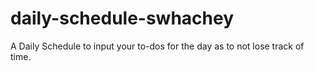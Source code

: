 # daily-schedule-swhachey
A Daily Schedule to input your to-dos for the day as to not lose track of time. 
